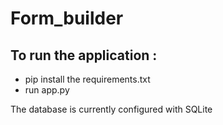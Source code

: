 # Form_builder
## To run the application :
- pip install the requirements.txt
- run app.py
  
The database is currently configured with SQLite 
